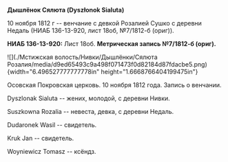 **Дышлёнок Сялюта (Dyszłonok Sialuta)**

10 ноября 1812 г -- венчание с девкой Розалией Сушко с деревни Недаль
(НИАБ 136-13-920, лист 18об, №7/1812-б (ориг)).

**НИАБ 136-13-920:** Лист 18об. **Метрическая запись №7/1812-б (ориг).**

![](./Мстижская волость/Нивки/Дышлёнки/Сялюта Розалия/media/d9ed65493c9a498f071473f0d82184d87fdacbe5.png){width="6.496527777777778in"
height="1.6668766404199475in"}

Осовская Покровская церковь. 10 ноября 1812 года. Запись о венчании.

Dyszlonak Sialuta -- жених, молодой, с деревни Нивки.

Suszkowna Rozalia -- невеста, девка, с деревни Недаль.

Dudaronek Wasil -- свидетель.

Kruk Jan -- свидетель.

Woyniewicz Tomasz -- ксёндз.
